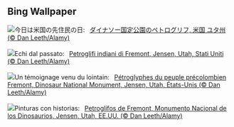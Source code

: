 ## Bing Wallpaper
![](https://www.bing.com/th?id=OHR.FremontPetroglyph_JA-JP4463942591_UHD.jpg&w=1000)今日は米国の先住民の日:&nbsp;&ensp;[ダイナソー国定公園のペトログリフ, 米国 ユタ州 (© Dan Leeth/Alamy)](https://www.bing.com/th?id=OHR.FremontPetroglyph_JA-JP4463942591_UHD.jpg)
<br><br/>
![](https://www.bing.com/th?id=OHR.FremontPetroglyph_IT-IT9013079131_UHD.jpg&w=1000)Echi dal passato:&nbsp;&ensp;[Petroglifi  indiani di Fremont, Jensen, Utah, Stati Uniti (© Dan Leeth/Alamy)](https://www.bing.com/th?id=OHR.FremontPetroglyph_IT-IT9013079131_UHD.jpg)
<br><br/>
![](https://www.bing.com/th?id=OHR.FremontPetroglyph_FR-FR0691774760_UHD.jpg&w=1000)Un témoignage venu du lointain:&nbsp;&ensp;[Pétroglyphes du peuple précolombien Fremont, Dinosaur National Monument, Jensen, Utah, États-Unis (© Dan Leeth/Alamy)](https://www.bing.com/th?id=OHR.FremontPetroglyph_FR-FR0691774760_UHD.jpg)
<br><br/>
![](https://www.bing.com/th?id=OHR.FremontPetroglyph_ES-ES9957087297_UHD.jpg&w=1000)Pinturas con historias:&nbsp;&ensp;[Petroglifos de Fremont, Monumento Nacional de los Dinosaurios, Jensen, Utah, EE.UU. (© Dan Leeth/Alamy)](https://www.bing.com/th?id=OHR.FremontPetroglyph_ES-ES9957087297_UHD.jpg)
<br><br/>
